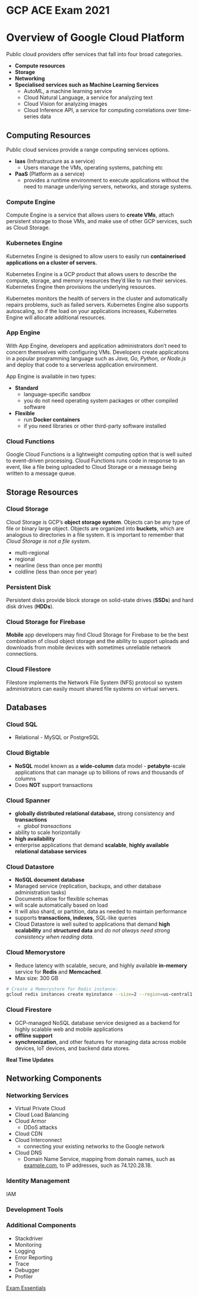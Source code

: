 # GCP ACE Exam 2021

# Overview of Google Cloud Platform

Public cloud providers offer services that fall into four broad categories.

- **Compute resources**
- **Storage**
- **Networking**
- **Specialised services such as Machine Learning Services**
    - AutoML, a machine learning service
    - Cloud Natural Language, a service for analyzing text
    - Cloud Vision for analyzing images
    - Cloud Inference API, a service for computing correlations over time-series data

## Computing Resources

Public cloud services provide a range computing services options.

- **Iaas** (Infrastructure as a service)
    - Users manage the VMs, operating systems, patching etc
- **PaaS** (Platform as a service)
    - provides a runtime environment to execute applications without the need to manage underlying servers, networks, and storage systems.

### Compute Engine

Compute Engine is a service that allows users to **create VMs**, attach persistent storage to those VMs, and make use of other GCP services, such as Cloud Storage.

### Kubernetes Engine

Kubernetes Engine is designed to allow users to easily run **containerised applications on a cluster of servers.** 

Kubernetes Engine is a GCP product that allows users to describe the compute, storage, and memory resources they’d like to run their services. Kubernetes Engine then provisions the underlying resources.

Kubernetes monitors the health of servers in the cluster and automatically repairs problems, such as failed servers. Kubernetes Engine also supports autoscaling, so if the load on your applications increases, Kubernetes Engine will allocate additional resources.

### App Engine

With App Engine, developers and application administrators don’t need to concern themselves with configuring VMs. Developers create applications in a popular programming language such as *Java, Go, Python, or Node.js* and deploy that code to a serverless application environment.

App Engine is available in two types: 

- **Standard**
    - language-specific sandbox
    - you do not need operating system packages or other compiled software
- **Flexible**
    - run **Docker containers**
    - if you need libraries or other third-party software installed

### Cloud Functions

Google Cloud Functions is a lightweight computing option that is well suited to event-driven processing. Cloud Functions runs code in response to an event, like a file being uploaded to Cloud Storage or a message being written to a message queue.

## Storage Resources

### Cloud Storage

Cloud Storage is GCP’s **object storage system**. Objects can be any type of file or binary large object. Objects are organized into **buckets**, which are analogous to directories in a file system. It is important to remember that *Cloud Storage is not a file system*.

- multi-regional
- regional
- nearline (less than once per month)
- coldline (less than once per year)

### Persistent Disk

Persistent disks provide block storage on solid-state drives (**SSDs**) and hard disk drives (**HDDs**).

### Cloud Storage for Firebase

**Mobile** app developers may find Cloud Storage for Firebase to be the best combination of cloud object storage and the ability to support uploads and downloads from mobile devices with sometimes unreliable network connections.

### Cloud Filestore

Filestore implements the Network File System (NFS) protocol so system administrators can easily mount shared file systems on virtual servers.

## Databases

### Cloud SQL

- Relational - MySQL or PostgreSQL

### Cloud Bigtable

- **NoSQL** model known as a **wide-column** data model - **petabyte**-scale applications that can manage up to billions of rows and thousands of columns
- Does **NOT** support transactions

### Cloud Spanner

- **globally distributed relational database,** strong consistency and **transactions**
    - *global transactions*
- ability to scale horizontally
- **high availability**
- enterprise applications that demand **scalable**, **highly available relational database services**

### Cloud Datastore

- **NoSQL document database**
- Managed service (replication, backups, and other database administration tasks)
- Documents allow for flexible schemas
- will scale automatically based on load
- It will also shard, or partition, data as needed to maintain performance
- supports **transactions, indexes,** SQL-like queries
- Cloud Datastore is well suited to applications that demand **high scalability** and **structured data** and *do not always need strong consistency when reading data.*

### Cloud Memorystore

- Reduce latency with scalable, secure, and highly available **in-memory** service for **Redis** and **Memcached**.
- Max size: 300 GB

```bash
# Create a Memorystore for Redis instance: 
gcloud redis instances create myinstance --size=2 --region=us-central1 --redis-version=redis_5_0
```

### Cloud Firestore

- GCP-managed NoSQL database service designed as a backend for highly scalable web and mobile applications
- **offline support**
- **synchronization**, and other features for managing data across mobile devices, IoT devices, and backend data stores.

**Real Time Updates**

## Networking Components

### Networking Services

- Virtual Private Cloud
- Cloud Load Balancing
- Cloud Armor
    - DDoS attacks
- Cloud CDN
- Cloud Interconnect
    - connecting your existing networks to the Google network
- Cloud DNS
    - Domain Name Service, mapping from domain names, such as [example.com](http://example.com/), to IP addresses, such as 74.120.28.18.

### Identity Management

IAM

### Development Tools

### Additional Components

- Stackdriver
- Monitoring
- Logging
- Error Reporting
- Trace
- Debugger
- Profiler

[Exam Essentials](GCP%20ACE%20Exam%202021%206593227f60ba4ff68db3950c7b822f21/Exam%20Essentials%20a80040367bef43e091a0b96053cca410.md)